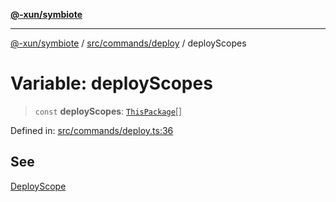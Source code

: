 [**@-xun/symbiote**](../../../../README.md)

***

[@-xun/symbiote](../../../../README.md) / [src/commands/deploy](../README.md) / deployScopes

# Variable: deployScopes

> `const` **deployScopes**: [`ThisPackage`](../../../configure/enumerations/ThisPackageGlobalScope.md#thispackage)[]

Defined in: [src/commands/deploy.ts:36](https://github.com/Xunnamius/symbiote/blob/5baec034070630bef8d87e6af86e863ce8273a75/src/commands/deploy.ts#L36)

## See

[DeployScope](../../../configure/enumerations/ThisPackageGlobalScope.md)

